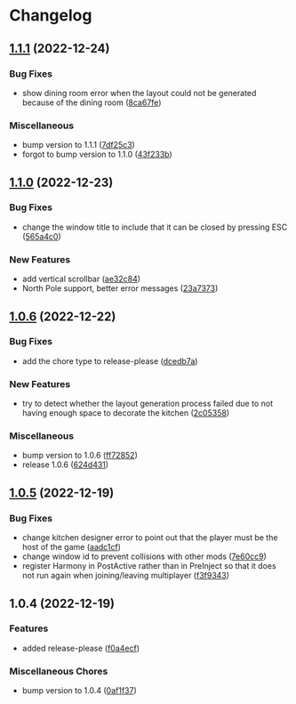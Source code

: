 # Changelog

## [1.1.1](https://github.com/OndrejNepozitek/KitchenDesigner/compare/v1.1.0...v1.1.1) (2022-12-24)


### Bug Fixes

* show dining room error when the layout could not be generated because of the dining room ([8ca67fe](https://github.com/OndrejNepozitek/KitchenDesigner/commit/8ca67fe8dacbcf99b1d034d838b7177b70d87117))


### Miscellaneous

* bump version to 1.1.1 ([7df25c3](https://github.com/OndrejNepozitek/KitchenDesigner/commit/7df25c3735afe842e2a79c91a9e6f6b3abc24dac))
* forgot to bump version to 1.1.0 ([43f233b](https://github.com/OndrejNepozitek/KitchenDesigner/commit/43f233bdae8e93b8b7d43ca2771d32ca5cdee80c))

## [1.1.0](https://github.com/OndrejNepozitek/KitchenDesigner/compare/v1.0.6...v1.1.0) (2022-12-23)


### Bug Fixes

* change the window title to include that it can be closed by pressing ESC ([565a4c0](https://github.com/OndrejNepozitek/KitchenDesigner/commit/565a4c02cafdf8ea89934cf5a2364617aa39aba0))


### New Features

* add vertical scrollbar ([ae32c84](https://github.com/OndrejNepozitek/KitchenDesigner/commit/ae32c8423908a27181ac53b482675a1945bb1379))
* North Pole support, better error messages ([23a7373](https://github.com/OndrejNepozitek/KitchenDesigner/commit/23a7373b3165a223cff4a6c9b23491ed5219b86f))

## [1.0.6](https://github.com/OndrejNepozitek/KitchenDesigner/compare/v1.0.5...v1.0.6) (2022-12-22)


### Bug Fixes

* add the chore type to release-please ([dcedb7a](https://github.com/OndrejNepozitek/KitchenDesigner/commit/dcedb7a3423bae40f3b55a96e21a0fbaae51d8e7))


### New Features

* try to detect whether the layout generation process failed due to not having enough space to decorate the kitchen ([2c05358](https://github.com/OndrejNepozitek/KitchenDesigner/commit/2c0535807ddfd576c28b8827353a9649093fdae8))


### Miscellaneous

* bump version to 1.0.6 ([ff72852](https://github.com/OndrejNepozitek/KitchenDesigner/commit/ff72852fad4f3a55d2c6c87505079111e5d162db))
* release 1.0.6 ([624d431](https://github.com/OndrejNepozitek/KitchenDesigner/commit/624d4313f577c5ea4f70dd0e724487e1afbbda19))

## [1.0.5](https://github.com/OndrejNepozitek/KitchenDesigner/compare/v1.0.4...v1.0.5) (2022-12-19)


### Bug Fixes

* change kitchen designer error to point out that the player must be the host of the game ([aadc1cf](https://github.com/OndrejNepozitek/KitchenDesigner/commit/aadc1cf8a4ef9604333e9e8b3f76dce50cc52b18))
* change window id to prevent collisions with other mods ([7e60cc9](https://github.com/OndrejNepozitek/KitchenDesigner/commit/7e60cc9a6b357a9e65612912ec8f07fa3d886369))
* register Harmony in PostActive rather than in PreInject so that it does not run again when joining/leaving multiplayer ([f3f9343](https://github.com/OndrejNepozitek/KitchenDesigner/commit/f3f93430cb4b5d640fadd1ec6abdafa3d18340c4))

## 1.0.4 (2022-12-19)


### Features

* added release-please ([f0a4ecf](https://github.com/OndrejNepozitek/KitchenDesigner/commit/f0a4ecf01af9a5e2ffe5fdd01be2c2dead219360))


### Miscellaneous Chores

* bump version to 1.0.4 ([0af1f37](https://github.com/OndrejNepozitek/KitchenDesigner/commit/0af1f374c9b73bb936fbd19399138ee18d8296fa))
